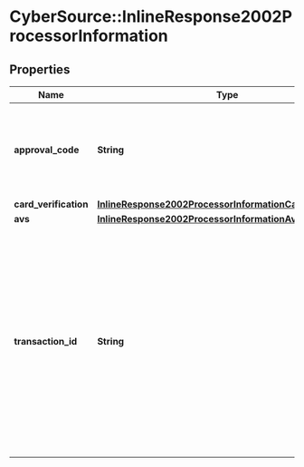 # CyberSource::InlineResponse2002ProcessorInformation

## Properties
Name | Type | Description | Notes
------------ | ------------- | ------------- | -------------
**approval_code** | **String** | Authorization code. Returned only when the processor returns this value.  | [optional] 
**card_verification** | [**InlineResponse2002ProcessorInformationCardVerification**](InlineResponse2002ProcessorInformationCardVerification.md) |  | [optional] 
**avs** | [**InlineResponse2002ProcessorInformationAvs**](InlineResponse2002ProcessorInformationAvs.md) |  | [optional] 
**transaction_id** | **String** | Network transaction identifier (TID). You can use this value to identify a specific transaction when you are discussing the transaction with your processor. Not all processors provide this  value.  | [optional] 


